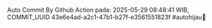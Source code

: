 Auto Commit By Github Action pada: 2025-05-29 08:48:41 WIB, COMMIT_UUID 43e6e4ad-a2c1-47b1-b27f-e3561551823f #autohijau🗿
